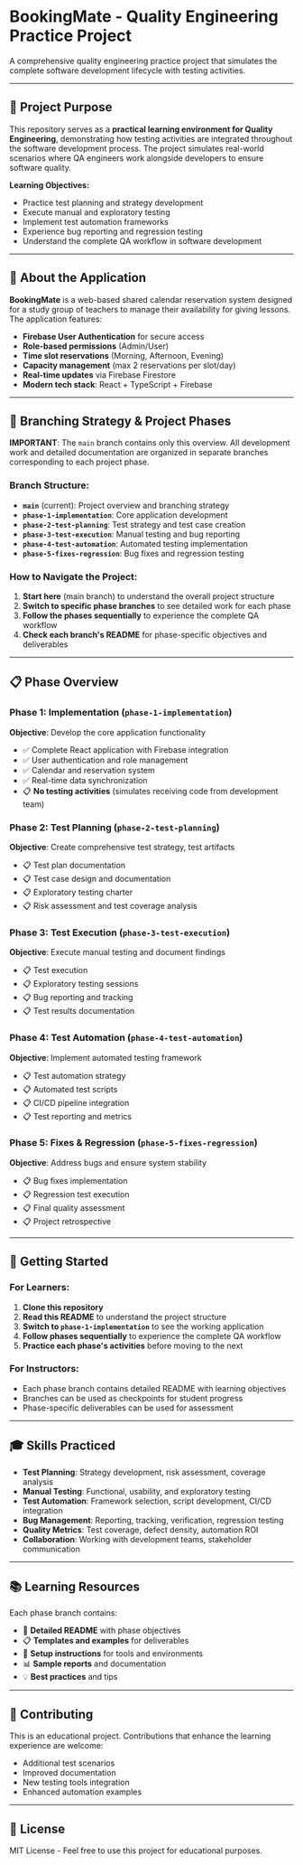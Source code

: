 # BookingMate - Quality Engineering Practice Project

A comprehensive quality engineering practice project that simulates the complete software development lifecycle with testing activities.

---

## 🎯 Project Purpose

This repository serves as a **practical learning environment for Quality Engineering**, demonstrating how testing activities are integrated throughout the software development process. The project simulates real-world scenarios where QA engineers work alongside developers to ensure software quality.

**Learning Objectives:**
- Practice test planning and strategy development
- Execute manual and exploratory testing
- Implement test automation frameworks
- Experience bug reporting and regression testing
- Understand the complete QA workflow in software development

---

## 📖 About the Application

**BookingMate** is a web-based shared calendar reservation system designed for a study group of teachers to manage their availability for giving lessons. The application features:

- **Firebase User Authentication** for secure access
- **Role-based permissions** (Admin/User)
- **Time slot reservations** (Morning, Afternoon, Evening)
- **Capacity management** (max 2 reservations per slot/day)
- **Real-time updates** via Firebase Firestore
- **Modern tech stack**: React + TypeScript + Firebase

---

## 🌿 Branching Strategy & Project Phases

**IMPORTANT**: The `main` branch contains only this overview. All development work and detailed documentation are organized in separate branches corresponding to each project phase.

### Branch Structure:

- **`main`** (current): Project overview and branching strategy
- **`phase-1-implementation`**: Core application development
- **`phase-2-test-planning`**: Test strategy and test case creation
- **`phase-3-test-execution`**: Manual testing and bug reporting
- **`phase-4-test-automation`**: Automated testing implementation
- **`phase-5-fixes-regression`**: Bug fixes and regression testing

### How to Navigate the Project:

1. **Start here** (main branch) to understand the overall project structure
2. **Switch to specific phase branches** to see detailed work for each phase
3. **Follow the phases sequentially** to experience the complete QA workflow
4. **Check each branch's README** for phase-specific objectives and deliverables

---

## 📋 Phase Overview

### Phase 1: Implementation (`phase-1-implementation`)
**Objective**: Develop the core application functionality
- ✅ Complete React application with Firebase integration
- ✅ User authentication and role management
- ✅ Calendar and reservation system
- ✅ Real-time data synchronization
- 📋 **No testing activities** (simulates receiving code from development team)

### Phase 2: Test Planning (`phase-2-test-planning`)
**Objective**: Create comprehensive test strategy, test artifacts
- 📋 Test plan documentation
- 📋 Test case design and documentation
- 📋 Exploratory testing charter
- 📋 Risk assessment and test coverage analysis

### Phase 3: Test Execution (`phase-3-test-execution`)
**Objective**: Execute manual testing and document findings
- 📋 Test execution
- 📋 Exploratory testing sessions
- 📋 Bug reporting and tracking
- 📋 Test results documentation

### Phase 4: Test Automation (`phase-4-test-automation`)
**Objective**: Implement automated testing framework
- 📋 Test automation strategy
- 📋 Automated test scripts
- 📋 CI/CD pipeline integration
- 📋 Test reporting and metrics

### Phase 5: Fixes & Regression (`phase-5-fixes-regression`)
**Objective**: Address bugs and ensure system stability
- 📋 Bug fixes implementation
- 📋 Regression test execution
- 📋 Final quality assessment
- 📋 Project retrospective

---

## 🚀 Getting Started

### For Learners:
1. **Clone this repository**
2. **Read this README** to understand the project structure
3. **Switch to `phase-1-implementation`** to see the working application
4. **Follow phases sequentially** to experience the complete QA workflow
5. **Practice each phase's activities** before moving to the next

### For Instructors:
- Each phase branch contains detailed README with learning objectives
- Branches can be used as checkpoints for student progress
- Phase-specific deliverables can be used for assessment

---

## 🎓 Skills Practiced

- **Test Planning**: Strategy development, risk assessment, coverage analysis
- **Manual Testing**: Functional, usability, and exploratory testing
- **Test Automation**: Framework selection, script development, CI/CD integration
- **Bug Management**: Reporting, tracking, verification, regression testing
- **Quality Metrics**: Test coverage, defect density, automation ROI
- **Collaboration**: Working with development teams, stakeholder communication

---

## 📚 Learning Resources

Each phase branch contains:
- 📖 **Detailed README** with phase objectives
- 📋 **Templates and examples** for deliverables
- 🔧 **Setup instructions** for tools and environments
- 📊 **Sample reports** and documentation
- 💡 **Best practices** and tips

---

## 🤝 Contributing

This is an educational project. Contributions that enhance the learning experience are welcome:
- Additional test scenarios
- Improved documentation
- New testing tools integration
- Enhanced automation examples

---

## 📄 License

MIT License - Feel free to use this project for educational purposes.

